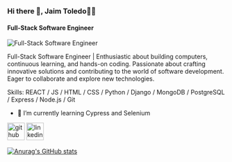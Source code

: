### Hi there 👋, Jaim Toledo👨‍💻
#### Full-Stack Software Engineer
![Full-Stack Software Engineer](https://connect-platform.github.io/coding-blog-plugin/img/cb-banner.svg)

Full-Stack Software Engineer | Enthusiastic about building computers, continuous learning, and hands-on coding. Passionate about crafting innovative solutions and contributing to the world of software development. Eager to collaborate and explore new technologies.

Skills: REACT / JS / HTML / CSS / Python / Django / MongoDB / PostgreSQL / Express / Node.js / Git 

- 🌱 I’m currently learning Cypress and Selenium 


[<img src='https://cdn.jsdelivr.net/npm/simple-icons@3.0.1/icons/github.svg' alt='github' height='40'>](https://github.com/jmasterr)  [<img src='https://cdn.jsdelivr.net/npm/simple-icons@3.0.1/icons/linkedin.svg' alt='linkedin' height='40'>](https://www.linkedin.com/in/www.linkedin.com/in/jaimtoledo10/)  

[![Anurag's GitHub stats](https://github-readme-stats.vercel.app/api?username=jmasterr)](https://github.com/anuraghazra/github-readme-stats.patch)


<!--
**jmasterr/jmasterr** is a ✨ _special_ ✨ repository because its `README.md` (this file) appears on your GitHub profile.

Here are some ideas to get you started:

- 🔭 I’m currently working on ...
- 🌱 I’m currently learning ...
- 👯 I’m looking to collaborate on ...
- 🤔 I’m looking for help with ...
- 💬 Ask me about ...
- 📫 How to reach me: ...
- 😄 Pronouns: ...
- ⚡ Fun fact: ...
-->
